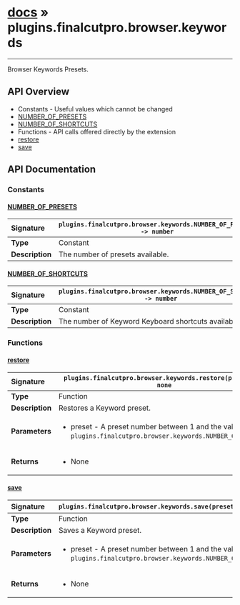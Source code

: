 # [docs](index.md) » plugins.finalcutpro.browser.keywords
---

Browser Keywords Presets.

## API Overview
* Constants - Useful values which cannot be changed
 * [NUMBER_OF_PRESETS](#number_of_presets)
 * [NUMBER_OF_SHORTCUTS](#number_of_shortcuts)
* Functions - API calls offered directly by the extension
 * [restore](#restore)
 * [save](#save)

## API Documentation

### Constants

#### [NUMBER_OF_PRESETS](#number_of_presets)
| <span style="float: left;">**Signature**</span> | <span style="float: left;">`plugins.finalcutpro.browser.keywords.NUMBER_OF_PRESETS -> number` </span>                                                          |
| -----------------------------------------------------|---------------------------------------------------------------------------------------------------------|
| **Type**                                             | Constant |
| **Description**                                      | The number of presets available. |

#### [NUMBER_OF_SHORTCUTS](#number_of_shortcuts)
| <span style="float: left;">**Signature**</span> | <span style="float: left;">`plugins.finalcutpro.browser.keywords.NUMBER_OF_SHORTCUTS -> number` </span>                                                          |
| -----------------------------------------------------|---------------------------------------------------------------------------------------------------------|
| **Type**                                             | Constant |
| **Description**                                      | The number of Keyword Keyboard shortcuts available. |

### Functions

#### [restore](#restore)
| <span style="float: left;">**Signature**</span> | <span style="float: left;">`plugins.finalcutpro.browser.keywords.restore(preset) -> none` </span>                                                          |
| -----------------------------------------------------|---------------------------------------------------------------------------------------------------------|
| **Type**                                             | Function |
| **Description**                                      | Restores a Keyword preset. |
| **Parameters**                                       | <ul><li>preset - A preset number between 1 and the value of <code>plugins.finalcutpro.browser.keywords.NUMBER_OF_PRESETS</code>.</li></ul> |
| **Returns**                                          | <ul><li>None</li></ul> |

#### [save](#save)
| <span style="float: left;">**Signature**</span> | <span style="float: left;">`plugins.finalcutpro.browser.keywords.save(preset) -> none` </span>                                                          |
| -----------------------------------------------------|---------------------------------------------------------------------------------------------------------|
| **Type**                                             | Function |
| **Description**                                      | Saves a Keyword preset. |
| **Parameters**                                       | <ul><li>preset - A preset number between 1 and the value of <code>plugins.finalcutpro.browser.keywords.NUMBER_OF_PRESETS</code>.</li></ul> |
| **Returns**                                          | <ul><li>None</li></ul> |


